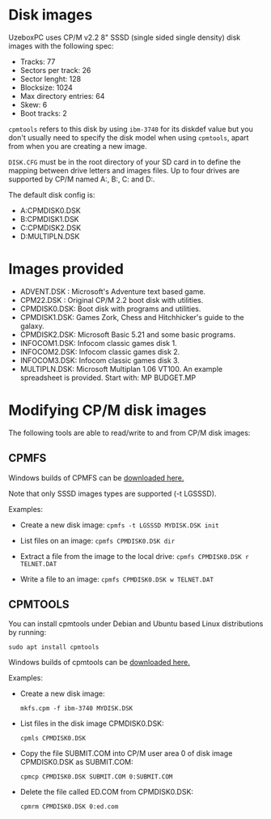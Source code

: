 # Disk images

UzeboxPC uses CP/M v2.2 8" SSSD (single sided single density) disk images with the following spec:

* Tracks: 77
* Sectors per track: 26
* Sector lenght: 128
* Blocksize: 1024
* Max directory entries: 64
* Skew: 6
* Boot tracks: 2 

`cpmtools` refers to this disk by using `ibm-3740` for its diskdef value but you don't usually need to specify the disk model when using `cpmtools`, apart from when you are creating a new image.

`DISK.CFG` must be in the root directory of your SD card in to define the mapping between drive letters and images files. Up to four drives are supported by CP/M named A:, B:, C: and D:. 

The default disk config is:

* A:CPMDISK0.DSK
* B:CPMDISK1.DSK
* C:CPMDISK2.DSK
* D:MULTIPLN.DSK 

# Images provided

* ADVENT.DSK  : Microsoft's Adventure text based game.
* CPM22.DSK   : Original CP/M 2.2 boot disk with utilities.
* CPMDISK0.DSK: Boot disk with programs and utilities.
* CPMDISK1.DSK: Games Zork, Chess and Hitchhicker's guide to the galaxy.
* CPMDISK2.DSK: Microsoft Basic 5.21 and some basic programs.
* INFOCOM1.DSK: Infocom classic games disk 1.
* INFOCOM2.DSK: Infocom classic games disk 2.
* INFOCOM3.DSK: Infocom classic games disk 3.
* MULTIPLN.DSK: Microsoft Multiplan 1.06 VT100. An example spreadsheet is provided. Start with: MP BUDGET.MP

# Modifying CP/M disk images

The following tools are able to read/write to and from CP/M disk images:

## CPMFS

Windows builds of CPMFS can be [downloaded here.](https://www.sydneysmith.com/wordpress/cpmfs/)

Note that only SSSD images types are supported (-t LGSSSD).

Examples:

* Create a new disk image:
	`cpmfs -t LGSSSD MYDISK.DSK init`
	
* List files on an image: 
	`cpmfs CPMDISK0.DSK dir`
	
* Extract a file from the image to the local drive: 
	`cpmfs CPMDISK0.DSK r TELNET.DAT`
	
* Write a file to an image: 
	`cpmfs CPMDISK0.DSK w TELNET.DAT`

## CPMTOOLS

You can install cpmtools under Debian and Ubuntu based Linux distributions by running:

	sudo apt install cpmtools

Windows builds of cpmtools can be [downloaded here.](http://cpmarchives.classiccmp.org/cpm/mirrors/www.cpm8680.com/cpmtools/index.htm)

Examples:

* Create a new disk image:

	`mkfs.cpm -f ibm-3740 MYDISK.DSK`

* List files in the disk image CPMDISK0.DSK:

	`cpmls CPMDISK0.DSK`

* Copy the file SUBMIT.COM into CP/M user area 0 of disk image CPMDISK0.DSK as SUBMIT.COM:

	`cpmcp CPMDISK0.DSK SUBMIT.COM 0:SUBMIT.COM`

* Delete the file called ED.COM from CPMDISK0.DSK:

	`cpmrm CPMDISK0.DSK 0:ed.com`
